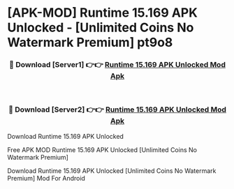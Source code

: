 # [APK-MOD] Runtime 15.169 APK Unlocked - [Unlimited Coins No Watermark Premium] pt9o8



<div align="center">
<h3>🔴 Download [Server1] 👉👉 <a href="https://momento.my/?title=Runtime_15.169_APK_Unlocked">Runtime 15.169 APK Unlocked Mod Apk</a></h3><br>

<h3>🔴 Download [Server2] 👉👉 <a href="https://momento.my/?title=Runtime_15.169_APK_Unlocked">Runtime 15.169 APK Unlocked Mod Apk</a></h3>
</div>



Download Runtime 15.169 APK Unlocked 

Free APK MOD Runtime 15.169 APK Unlocked [Unlimited Coins No Watermark Premium]

Download Runtime 15.169 APK Unlocked [Unlimited Coins No Watermark Premium] Mod For Android
